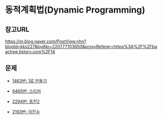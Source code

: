 동적계획법(Dynamic Programming)
=======

참고URL
-------
https://m.blog.naver.com/PostView.nhn?blogId=kks227&logNo=220777103650&proxyReferer=https%3A%2F%2Fbaactree.tistory.com%2F14


문제
----
 * [1463번: 1로 만들기](https://www.acmicpc.net/problem/1463)
  
 * [9465번: 스티커](https://www.acmicpc.net/problem/9465)
   
 * [2294번: 동전2](https://www.acmicpc.net/problem/2294)
 
 * [2193번: 이진수](https://www.acmicpc.net/problem/2193)
 
 
 
